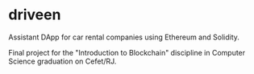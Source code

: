 # driveen
Assistant DApp for car rental companies using Ethereum and Solidity.

Final project for the "Introduction to Blockchain" discipline in Computer Science graduation on Cefet/RJ.
